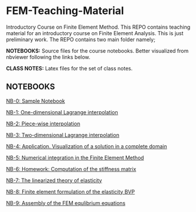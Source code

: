 # FEM-Teaching-Material
Introductory Course on Finite Element Method.
This REPO contains teaching material for an introductory course on Finite Element Analysis. This is just preliminary work. The REPO contains two main folder namely;

**NOTEBOOKS:** Source files for the course notebooks. Better visualized from nbviewer following the links below.

**CLASS NOTES:** Latex files for the set of class notes.

## NOTEBOOKS

[NB-0: Sample Notebook](<https://bit.ly/2WDgccX>)

[NB-1: One-dimensional Lagrange interpolation](<https://bit.ly/2Sm92dZ>)

[NB-2: Piece-wise interpolation](https://bit.ly/2RxBftM>)

[NB-3: Two-dimensional Lagrange interpolation](<https://bit.ly/2RxBftM>)

[NB-4: Application. Visualization of a solution in a complete domain](<https://bit.ly/2SH0war>)

[NB-5: Numerical integration in the Finite Element Method](<https://bit.ly/2TpVw9w>)

[NB-6: Homework: Computation of the stiffness matrix](<https://bit.ly/2Tc2Lml>)

[NB-7: The linearized theory of elasticity](<https://bit.ly/2TLoLoz>)

[NB-8: Finite element formulation of the elasticity BVP](<https://bit.ly/2TJhZzF>)

[NB-9: Assembly of the FEM equlibrium equations](<https://bit.ly/2FLXxFF>)

